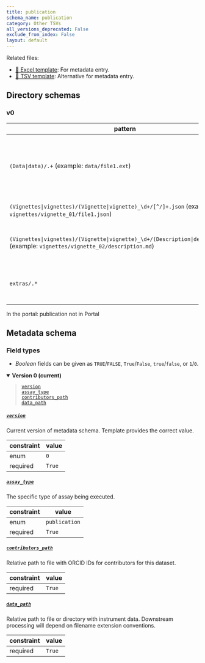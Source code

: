 ```yaml
---
title: publication
schema_name: publication
category: Other TSVs
all_versions_deprecated: False
exclude_from_index: False
layout: default
---
```


Related files:

- [📝 Excel template](https://raw.githubusercontent.com/hubmapconsortium/ingest-validation-tools/main/docs/publication/publication-metadata.xlsx): For metadata entry.
- [📝 TSV template](https://raw.githubusercontent.com/hubmapconsortium/ingest-validation-tools/main/docs/publication/publication-metadata.tsv): Alternative for metadata entry.



## Directory schemas
### v0

| pattern | required? | description |
| --- | --- | --- |
| <code>(Data&#124;data)/.+</code> (example: <code>data/file1.ext</code>) | ✓ | Analyzed data files, including all files references by the Vitessce configurations in the vignettes |
| <code>(Vignettes&#124;vignettes)/(Vignette&#124;vignette)_\d+/[^/]+\.json</code> (example: <code>vignettes/vignette_01/file1.json</code>) |  | Vitessce visualization files |
| <code>(Vignettes&#124;vignettes)/(Vignette&#124;vignette)_\d+/(Description&#124;description)\.md</code> (example: <code>vignettes/vignette_02/description.md</code>) | ✓ | Description of the visualization files (vignette and figures) |
| <code>extras/.*</code> |  | Free-form descriptive information supplied by the TMC |



In the portal: publication not in Portal

## Metadata schema

### Field types
- *Boolean* fields can be given as `TRUE`/`FALSE`, `True`/`False`, `true`/`false`, or `1`/`0`.  


<details markdown="1" open="true"><summary><b>Version 0 (current)</b></summary>

<blockquote markdown="1">

[`version`](#version)<br>
[`assay_type`](#assay_type)<br>
[`contributors_path`](#contributors_path)<br>
[`data_path`](#data_path)<br>

</blockquote>

<a name="version"></a>
##### [`version`](#version)
Current version of metadata schema. Template provides the correct value.

| constraint | value |
| --- | --- |
| enum | `0` |
| required | `True` |

<a name="assay_type"></a>
##### [`assay_type`](#assay_type)
The specific type of assay being executed.

| constraint | value |
| --- | --- |
| enum | `publication` |
| required | `True` |

<a name="contributors_path"></a>
##### [`contributors_path`](#contributors_path)
Relative path to file with ORCID IDs for contributors for this dataset.

| constraint | value |
| --- | --- |
| required | `True` |

<a name="data_path"></a>
##### [`data_path`](#data_path)
Relative path to file or directory with instrument data. Downstream processing will depend on filename extension conventions.

| constraint | value |
| --- | --- |
| required | `True` |

</details>


